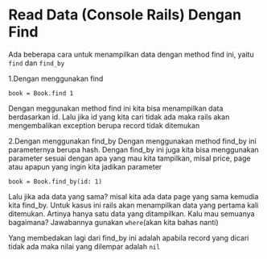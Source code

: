# Read Data (Console Rails) Dengan Find

Ada beberapa cara untuk menampilkan data dengan method find ini, yaitu `find` dan `find_by`

1.Dengan menggunakan find

```
book = Book.find 1
```

Dengan meggunakan method find ini kita bisa menampilkan data berdasarkan id. Lalu jika id yang kita cari tidak ada maka rails akan mengembalikan exception berupa record tidak ditemukan

2.Dengan menggunakan find_by
Dengan menggunakan method find_by ini parameternya berupa hash. Dengan find_by ini juga kita bisa menggunakan parameter sesuai dengan apa yang mau kita tampilkan, misal price, page atau apapun yang ingin kita jadikan parameter

```
book = Book.find_by(id: 1)
```

Lalu jika ada data yang sama? misal kita ada data page yang sama kemudia kita find_by. Untuk kasus ini rails akan menampilkan data yang pertama kali ditemukan. Artinya hanya satu data yang ditampilkan. Kalu mau semuanya bagaimana? Jawabannya gunakan `where`(akan kita bahas nanti)

Yang membedakan lagi dari find_by ini adalah apabila record yang dicari tidak ada maka nilai yang dilempar adalah `nil`
